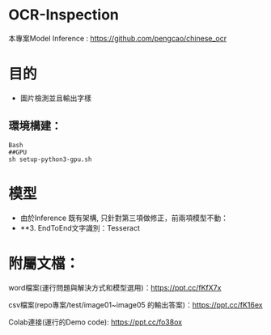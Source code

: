 # OCR-Inspection
本專案Model Inference : https://github.com/pengcao/chinese_ocr

# 目的
- 圖片檢測並且輸出字樣 

## 環境構建：
``` 
Bash
##GPU
sh setup-python3-gpu.sh
```

# 模型
* 由於Inference 既有架構, 只針對第三項做修正，前兩項模型不動：
*  **3. EndToEnd文字識別：Tesseract



# 附屬文檔：

word檔案(運行問題與解決方式和模型選用)：https://ppt.cc/fKfX7x


csv檔案(repo專案/test/image01~image05 的輸出答案)：https://ppt.cc/fK16ex


Colab連接(運行的Demo code):  https://ppt.cc/fo38ox
